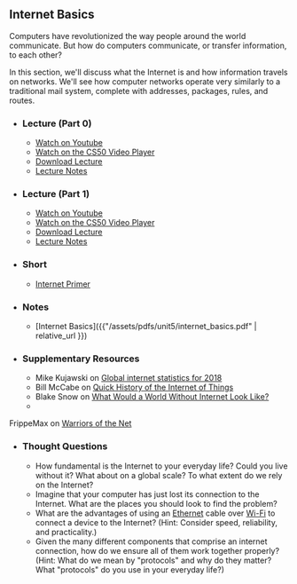## Internet Basics

Computers have revolutionized the way people around the world communicate. But how do computers communicate, or transfer information, to each other?

In this section, we'll discuss what the Internet is and how information travels on networks. We'll see how computer networks operate very similarly to a traditional mail system, complete with addresses, packages, rules, and routes.

- ### Lecture (Part 0)
  - [Watch on Youtube](https://www.youtube.com/embed/PUPDGbnpSjw?start=199&end=585)
  - [Watch on the CS50 Video Player](https://video.cs50.net/2017/fall/lectures/6?t=0h3m19s)
  - [Download Lecture](http://cdn.cs50.net/2017/fall/lectures/6/lecture6-720p.mp4?download)
  - [Lecture Notes](https://docs.cs50.net/2017/fall/notes/6/lecture6.html)

- ### Lecture (Part 1)
  - [Watch on Youtube](https://www.youtube.com/embed/n_KghQP86Sw?start=9&end=143)
  - [Watch on the CS50 Video Player](https://video.cs50.net/cscie1a/2017/fall/lectures/internet?t=0m9s)
  - [Download Lecture](https://cdn.cs50.net/cscie1a/2017/fall/lectures/internet/internet-720p.mp4?download)
  - [Lecture Notes](https://cs50.github.io/technology/notes/internet/internet.html)
  
- ### Short
  - [Internet Primer](https://www.youtube.com/embed/04GztBlVo_s)

- ### Notes  
  - [Internet Basics]({{"/assets/pdfs/unit5/internet_basics.pdf" | relative_url }})

- ### Supplementary Resources
  - Mike Kujawski on [Global internet statistics for 2018](https://medium.com/@mikekujawski/global-internet-statistics-for-2018-c9dda951717e)
  - Bill McCabe on [Quick History of the Internet of Things](https://medium.com/@billsoftnet/a-quick-history-of-the-internet-of-things-8ac5789c4654)
  - Blake Snow on [What Would a World Without Internet Look Like?](https://www.theatlantic.com/technology/archive/2016/04/a-world-without-internet/476907/)
  - 
FrippeMax on [Warriors of the Net](https://www.youtube.com/embed/PBWhzz_Gn10)

- ### Thought Questions
  - How fundamental is the Internet to your everyday life? Could you live without it? What about on a global scale? To what extent do we rely on the Internet?
  - Imagine that your computer has just lost its connection to the Internet. What are the places you should look to find the problem?
  - What are the advantages of using an [Ethernet](https://www.lifewire.com/what-is-an-ethernet-cable-817548) cable over [Wi-Fi](https://www.lifewire.com/what-is-wi-fi-2377430) to connect a device to the Internet? (Hint: Consider speed, reliability, and practicality.)
  - Given the many different components that comprise an internet connection, how do we ensure all of them work together properly? (Hint: What do we mean by "protocols" and why do they matter? What "protocols" do you use in your everyday life?)
